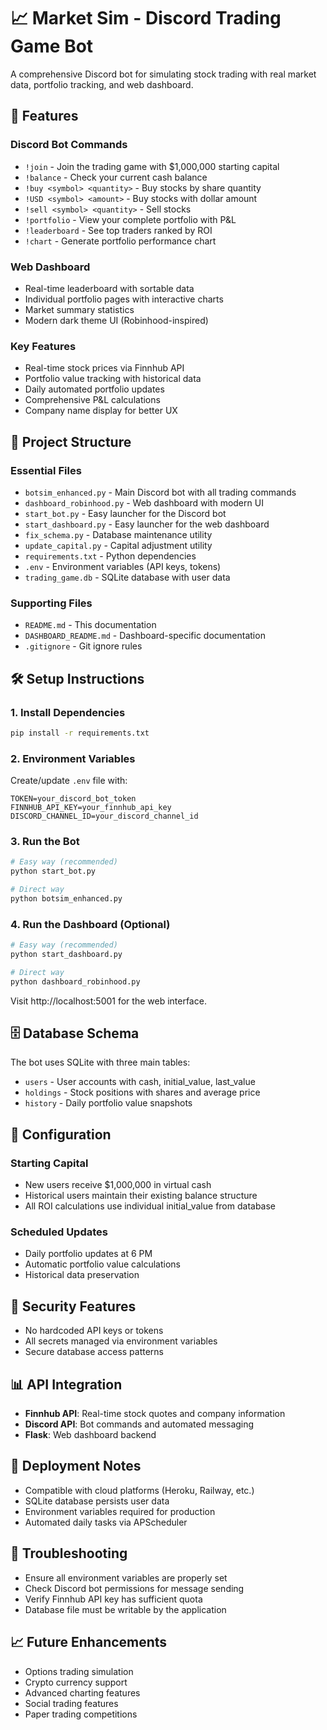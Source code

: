 # 📈 Market Sim - Discord Trading Game Bot

A comprehensive Discord bot for simulating stock trading with real market data, portfolio tracking, and web dashboard.

## 🚀 Features

### Discord Bot Commands
- `!join` - Join the trading game with $1,000,000 starting capital
- `!balance` - Check your current cash balance
- `!buy <symbol> <quantity>` - Buy stocks by share quantity
- `!USD <symbol> <amount>` - Buy stocks with dollar amount
- `!sell <symbol> <quantity>` - Sell stocks
- `!portfolio` - View your complete portfolio with P&L
- `!leaderboard` - See top traders ranked by ROI
- `!chart` - Generate portfolio performance chart

### Web Dashboard
- Real-time leaderboard with sortable data
- Individual portfolio pages with interactive charts
- Market summary statistics
- Modern dark theme UI (Robinhood-inspired)

### Key Features
- Real-time stock prices via Finnhub API
- Portfolio value tracking with historical data
- Daily automated portfolio updates
- Comprehensive P&L calculations
- Company name display for better UX

## 📁 Project Structure

### Essential Files
- `botsim_enhanced.py` - Main Discord bot with all trading commands
- `dashboard_robinhood.py` - Web dashboard with modern UI
- `start_bot.py` - Easy launcher for the Discord bot
- `start_dashboard.py` - Easy launcher for the web dashboard
- `fix_schema.py` - Database maintenance utility
- `update_capital.py` - Capital adjustment utility
- `requirements.txt` - Python dependencies
- `.env` - Environment variables (API keys, tokens)
- `trading_game.db` - SQLite database with user data

### Supporting Files
- `README.md` - This documentation
- `DASHBOARD_README.md` - Dashboard-specific documentation
- `.gitignore` - Git ignore rules

## 🛠 Setup Instructions

### 1. Install Dependencies
```bash
pip install -r requirements.txt
```

### 2. Environment Variables
Create/update `.env` file with:
```env
TOKEN=your_discord_bot_token
FINNHUB_API_KEY=your_finnhub_api_key
DISCORD_CHANNEL_ID=your_discord_channel_id
```

### 3. Run the Bot
```bash
# Easy way (recommended)
python start_bot.py

# Direct way
python botsim_enhanced.py
```

### 4. Run the Dashboard (Optional)
```bash
# Easy way (recommended)  
python start_dashboard.py

# Direct way
python dashboard_robinhood.py
```
Visit http://localhost:5001 for the web interface.

## 🗄 Database Schema

The bot uses SQLite with three main tables:
- `users` - User accounts with cash, initial_value, last_value
- `holdings` - Stock positions with shares and average price
- `history` - Daily portfolio value snapshots

## 🔧 Configuration

### Starting Capital
- New users receive $1,000,000 in virtual cash
- Historical users maintain their existing balance structure
- All ROI calculations use individual initial_value from database

### Scheduled Updates
- Daily portfolio updates at 6 PM
- Automatic portfolio value calculations
- Historical data preservation

## 🔐 Security Features
- No hardcoded API keys or tokens
- All secrets managed via environment variables
- Secure database access patterns

## 📊 API Integration
- **Finnhub API**: Real-time stock quotes and company information
- **Discord API**: Bot commands and automated messaging
- **Flask**: Web dashboard backend

## 🚀 Deployment Notes
- Compatible with cloud platforms (Heroku, Railway, etc.)
- SQLite database persists user data
- Environment variables required for production
- Automated daily tasks via APScheduler

## 🐛 Troubleshooting
- Ensure all environment variables are properly set
- Check Discord bot permissions for message sending
- Verify Finnhub API key has sufficient quota
- Database file must be writable by the application

## 📈 Future Enhancements
- Options trading simulation
- Crypto currency support
- Advanced charting features
- Social trading features
- Paper trading competitions
